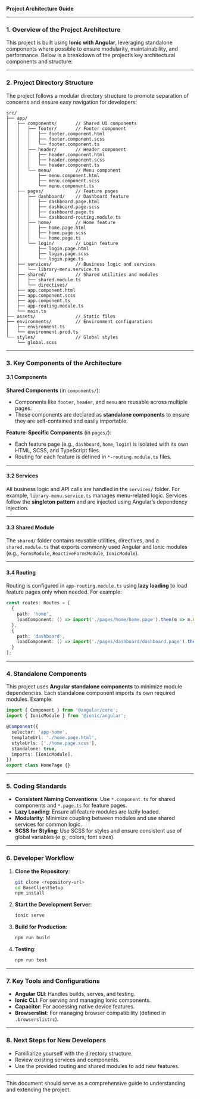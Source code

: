 **Project Architecture Guide**

---

### 1. Overview of the Project Architecture

This project is built using **Ionic with Angular**, leveraging standalone components where possible to ensure modularity, maintainability, and performance. Below is a breakdown of the project’s key architectural components and structure:

---

### 2. Project Directory Structure

The project follows a modular directory structure to promote separation of concerns and ensure easy navigation for developers:

```
src/
├── app/
│   ├── components/       // Shared UI components
│   │   ├── footer/       // Footer component
│   │   │   ├── footer.component.html
│   │   │   ├── footer.component.scss
│   │   │   └── footer.component.ts
│   │   ├── header/       // Header component
│   │   │   ├── header.component.html
│   │   │   ├── header.component.scss
│   │   │   └── header.component.ts
│   │   └── menu/         // Menu component
│   │       ├── menu.component.html
│   │       ├── menu.component.scss
│   │       └── menu.component.ts
│   ├── pages/            // Feature pages
│   │   ├── dashboard/    // Dashboard feature
│   │   │   ├── dashboard.page.html
│   │   │   ├── dashboard.page.scss
│   │   │   ├── dashboard.page.ts
│   │   │   └── dashboard-routing.module.ts
│   │   ├── home/         // Home feature
│   │   │   ├── home.page.html
│   │   │   ├── home.page.scss
│   │   │   └── home.page.ts
│   │   └── login/        // Login feature
│   │       ├── login.page.html
│   │       ├── login.page.scss
│   │       └── login.page.ts
│   ├── services/         // Business logic and services
│   │   └── library-menu.service.ts
│   ├── shared/           // Shared utilities and modules
│   │   ├── shared.module.ts
│   │   └── directives/
│   ├── app.component.html
│   ├── app.component.scss
│   ├── app.component.ts
│   ├── app-routing.module.ts
│   └── main.ts
├── assets/               // Static files
├── environments/         // Environment configurations
│   ├── environment.ts
│   └── environment.prod.ts
└── styles/               // Global styles
    └── global.scss
```

---

### 3. Key Components of the Architecture

#### 3.1 Components

**Shared Components** (in `components/`):
- Components like `footer`, `header`, and `menu` are reusable across multiple pages.
- These components are declared as **standalone components** to ensure they are self-contained and easily importable.

**Feature-Specific Components** (in `pages/`):
- Each feature page (e.g., `dashboard`, `home`, `login`) is isolated with its own HTML, SCSS, and TypeScript files.
- Routing for each feature is defined in `*-routing.module.ts` files.

---

#### 3.2 Services

All business logic and API calls are handled in the `services/` folder. For example, `library-menu.service.ts` manages menu-related logic. Services follow the **singleton pattern** and are injected using Angular’s dependency injection.

---

#### 3.3 Shared Module

The `shared/` folder contains reusable utilities, directives, and a `shared.module.ts` that exports commonly used Angular and Ionic modules (e.g., `FormsModule`, `ReactiveFormsModule`, `IonicModule`).

---

#### 3.4 Routing

Routing is configured in `app-routing.module.ts` using **lazy loading** to load feature pages only when needed. For example:
```typescript
const routes: Routes = [
  {
    path: 'home',
    loadComponent: () => import('./pages/home/home.page').then(m => m.HomePage)
  },
  {
    path: 'dashboard',
    loadComponent: () => import('./pages/dashboard/dashboard.page').then(m => m.DashboardPage)
  }
];
```

---

### 4. Standalone Components

This project uses **Angular standalone components** to minimize module dependencies. Each standalone component imports its own required modules. Example:

```typescript
import { Component } from '@angular/core';
import { IonicModule } from '@ionic/angular';

@Component({
  selector: 'app-home',
  templateUrl: './home.page.html',
  styleUrls: ['./home.page.scss'],
  standalone: true,
  imports: [IonicModule],
})
export class HomePage {}
```

---

### 5. Coding Standards

- **Consistent Naming Conventions**: Use `*.component.ts` for shared components and `*.page.ts` for feature pages.
- **Lazy Loading**: Ensure all feature modules are lazily loaded.
- **Modularity**: Minimize coupling between modules and use shared services for common logic.
- **SCSS for Styling**: Use SCSS for styles and ensure consistent use of global variables (e.g., colors, font sizes).

---

### 6. Developer Workflow

1. **Clone the Repository**:
   ```bash
   git clone <repository-url>
   cd BaseClientSetup
   npm install
   ```

2. **Start the Development Server**:
   ```bash
   ionic serve
   ```

3. **Build for Production**:
   ```bash
   npm run build
   ```

4. **Testing**:
   ```bash
   npm run test
   ```

---

### 7. Key Tools and Configurations

- **Angular CLI**: Handles builds, serves, and testing.
- **Ionic CLI**: For serving and managing Ionic components.
- **Capacitor**: For accessing native device features.
- **Browserslist**: For managing browser compatibility (defined in `.browserslistrc`).

---

### 8. Next Steps for New Developers

- Familiarize yourself with the directory structure.
- Review existing services and components.
- Use the provided routing and shared modules to add new features.

---

This document should serve as a comprehensive guide to understanding and extending the project.

